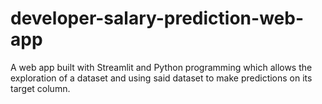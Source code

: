 # developer-salary-prediction-web-app
A web app built with Streamlit and Python programming which allows the exploration of a dataset and using said dataset to make predictions on its target column.
